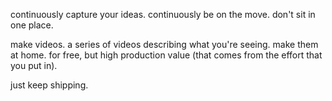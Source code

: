 continuously capture your ideas. continuously be on the move. don't sit in one place.

make videos. a series of videos describing what you're seeing. make them at home. for free, but high production value (that comes from the effort that you put in).

just keep shipping.